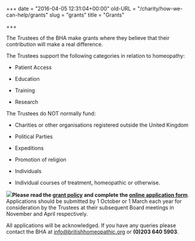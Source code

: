 +++
date = "2016-04-05 12:31:04+00:00"
old-URL = "/charity/how-we-can-help/grants"
slug = "grants"
title = "Grants"

+++

The Trustees of the BHA make grants where they believe that their contribution will make a real difference.

The Trustees support the following categories in relation to homeopathy:

  * Patient Access

  * Education

  * Training

  * Research

The Trustees do NOT normally fund:

  * Charities or other organisations registered outside the United Kingdom

  * Political Parties

  * Expeditions

  * Promotion of religion

  * Individuals

  * Individual courses of treatment, homeopathic or otherwise.

**![](https://res.cloudinary.com/homeopathyuk/v1557403245/bha/grants.jpg)Please read the [grant policy](https://res.cloudinary.com/homeopathyuk/v1557403245/bha/Grant-awarding-policy-May-2017.docx) and complete the [online application form](http://localhost/charity/grants/online-application-form/)**.  Applications should be submitted by 1 October or 1 March each year for consideration by the Trustees at their subsequent Board meetings in November and April respectively.

All applications will be acknowledged. If you have any queries please contact the BHA at [info@britishhomeopathic.org](mailto:info@britishhomeopathic.org) or **(0)203 640 5903**.
